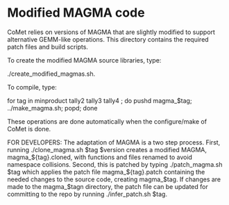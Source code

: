 
Modified MAGMA code
===================

CoMet relies on versions of MAGMA that are slightly modified to support
alternative GEMM-like operations.
This directory contains the required patch files and build scripts.

To create the modified MAGMA source libraries, type:

./create_modified_magmas.sh.

To compile, type:

for tag in minproduct tally2 tally3 tally4 ; do
  pushd magma_$tag;
  ../make_magma.sh;
  popd;
done

These operations are done automatically when the configure/make
of CoMet is done.

FOR DEVELOPERS:
The adaptation of MAGMA is a two step process.
First, running ./clone_magma.sh $tag $version creates a modified MAGMA,
magma_${tag}.cloned, with functions and files renamed to avoid namespace
collisions.
Second, this is patched by typing ./patch_magma.sh $tag which applies
the patch file magma_${tag}.patch containing the needed changes to
the source code, creating magma_$tag.
If changes are made to the magma_$tagn directory, the patch file can be
updated for committing to the repo by running ./infer_patch.sh $tag.

